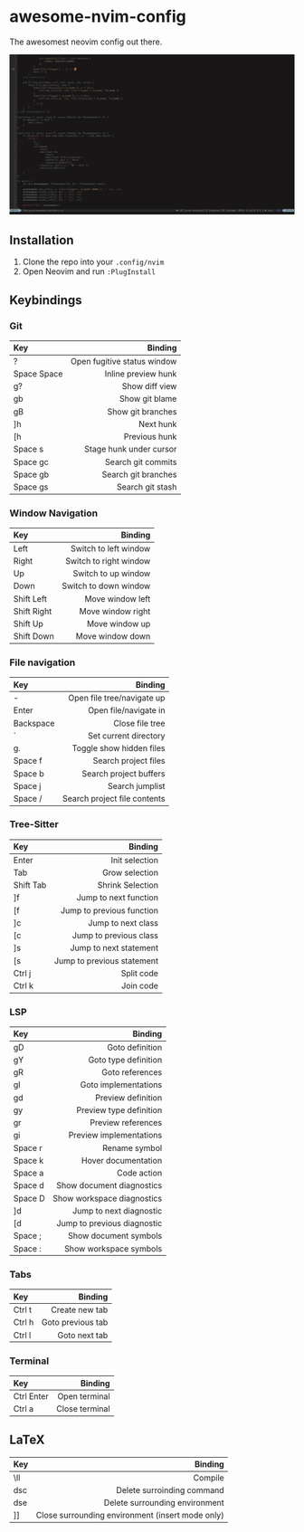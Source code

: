 # awesome-nvim-config

The awesomest neovim config out there.

![Screenshot of config](preview.png)

## Installation

1. Clone the repo into your `.config/nvim`
2. Open Neovim and run `:PlugInstall`

## Keybindings

### Git

| Key         |                     Binding |
| :---------- | --------------------------: |
| ?           | Open fugitive status window |
| Space Space |         Inline preview hunk |
| g?          |              Show diff view |
| gb          |              Show git blame |
| gB          |           Show git branches |
| ]h          |                   Next hunk |
| [h          |               Previous hunk |
| Space s     |     Stage hunk under cursor |
| Space gc    |          Search git commits |
| Space gb    |         Search git branches |
| Space gs    |            Search git stash |

### Window Navigation

| Key         |                Binding |
| :---------- | ---------------------: |
| Left        |  Switch to left window |
| Right       | Switch to right window |
| Up          |    Switch to up window |
| Down        |  Switch to down window |
| Shift Left  |       Move window left |
| Shift Right |      Move window right |
| Shift Up    |         Move window up |
| Shift Down  |       Move window down |

### File navigation

| Key       |                      Binding |
| :-------- | ---------------------------: |
| -         |   Open file tree/navigate up |
| Enter     |        Open file/navigate in |
| Backspace |              Close file tree |
| `         |        Set current directory |
| g.        |     Toggle show hidden files |
| Space f   |         Search project files |
| Space b   |       Search project buffers |
| Space j   |              Search jumplist |
| Space /   | Search project file contents |

### Tree-Sitter

| Key       |                    Binding |
| :-------- | -------------------------: |
| Enter     |             Init selection |
| Tab       |             Grow selection |
| Shift Tab |           Shrink Selection |
| \]f       |      Jump to next function |
| \[f       |  Jump to previous function |
| \]c       |         Jump to next class |
| \[c       |     Jump to previous class |
| \]s       |     Jump to next statement |
| \[s       | Jump to previous statement |
| Ctrl j    |                 Split code |
| Ctrl k    |                  Join code |

### LSP

| Key     |                     Binding |
| :------ | --------------------------: |
| gD      |             Goto definition |
| gY      |        Goto type definition |
| gR      |             Goto references |
| gI      |        Goto implementations |
| gd      |          Preview definition |
| gy      |     Preview type definition |
| gr      |          Preview references |
| gi      |     Preview implementations |
| Space r |               Rename symbol |
| Space k |         Hover documentation |
| Space a |                 Code action |
| Space d |   Show document diagnostics |
| Space D |  Show workspace diagnostics |
| \]d     |     Jump to next diagnostic |
| \[d     | Jump to previous diagnostic |
| Space ; |       Show document symbols |
| Space : |      Show workspace symbols |

### Tabs

| Key    |           Binding |
| :----- | ----------------: |
| Ctrl t |    Create new tab |
| Ctrl h | Goto previous tab |
| Ctrl l |     Goto next tab |

### Terminal

| Key        |        Binding |
| :--------- | -------------: |
| Ctrl Enter |  Open terminal |
| Ctrl a     | Close terminal |

## LaTeX

| Key |                                          Binding |
| :-- | -----------------------------------------------: |
| \ll |                                          Compile |
| dsc |                       Delete surroinding command |
| dse |                   Delete surrounding environment |
| ]]  | Close surrounding environment (insert mode only) |
